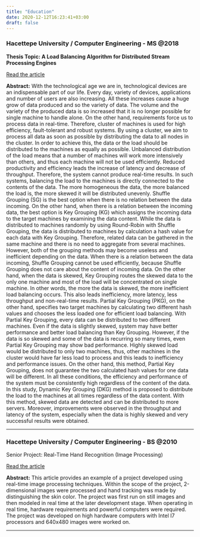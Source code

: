 ```yaml
---
title: "Education"
date: 2020-12-12T16:23:41+03:00
draft: false
---
```


### Hacettepe University / Computer Engineering - MS @2018

**Thesis Topic: A Load Balancing Algorithm for Distributed Stream Processing Engines**

[Read the article](../files/article-dkg.pdf "A Load Balancing Algorithm for Distributed Stream Processing Engines")

**Abstract:**
With the technological age we are in, technological devices are an indispensable part of our life. Every day, variety of devices, applications and number of users are also increasing. All these increases cause a huge grow of data produced and so the variety of data. The volume and the variety of the produced data is so increased that it is no longer possible for single machine to handle alone. On the other hand, requirements force us to process data in real-time. Therefore, cluster of machines is used for high efficiency, fault-tolerant and robust systems. By using a cluster, we aim to process all data as soon as possible by distributing the data to all nodes in the cluster. In order to achieve this, the data or the load should be distributed to the machines as equally as possible. Unbalanced distribution of the load means that a number of machines will work more intensively than others, and thus each machine will not be used efficiently. Reduced productivity and efficiency leads the increase of latency and decrease of throughput. Therefore, the system cannot produce real-time results. In such systems, balancing the load to the machines is directly connected to the contents of the data. The more homogeneous the data, the more balanced the load is, the more skewed it will be distributed unevenly. Shuffle Grouping (SG) is the best option when there is no relation between the data incoming. On the other hand, when there is a relation between the incoming data, the best option is Key Grouping (KG) which assigns the incoming data to the target machines by examining the data content. While the data is distributed to machines randomly by using Round-Robin with Shuffle Grouping, the data is distributed to machines by calculation a hash value for each data with Key Grouping. Therefore, related data can be gathered in the same machine and there is no need to aggregate from several machines. However, both of the grouping methods may become useless and inefficient depending on the data. When there is a relation between the data incoming, Shuffle Grouping cannot be used efficiently, because Shuffle Grouping does not care about the content of incoming data. On the other hand, when the data is skewed, Key Grouping routes the skewed data to the only one machine and most of the load will be concentrated on single machine. In other words, the more the data is skewed, the more inefficient load balancing occurs. This also leads inefficiency, more latency, less throughput and non-real-time results. Partial Key Grouping (PKG), on the other hand, specifies two target machines by calculating two different hash values and chooses the less loaded one for efficient load balancing. With Partial Key Grouping, every data can be distributed to two different machines. Even if the data is slightly skewed, system may have better performance and better load balancing than Key Grouping. However, if the data is so skewed and some of the data is recurring so many times, even Partial Key Grouping may show bad performance. Highly skewed load would be distributed to only two machines, thus, other machines in the cluster would have far less load to process and this leads to inefficiency and performance issues. On the other hand, this method, Partial Key Grouping, does not guarantee the two calculated hash values for one data will be different. In all these conditions, the efficiency and performance of the system must be consistently high regardless of the content of the data. In this study, Dynamic Key Grouping (DKG) method is proposed to distribute the load to the machines at all times regardless of the data content. With this method, skewed data are detected and can be distributed to more servers. Moreover, improvements were observed in the throughput and latency of the system, especially when the data is highly skewed and very successful results were obtained.


---
### Hacettepe University / Computer Engineering - BS @2010

Senior Project: Real-Time Hand Recognition (Image Processing)

[Read the article](../files/article-hand-recognition.pdf "Real-Time Hand Recognition")

**Abstract:**
This article provides an example of a project developed using real-time image processing techniques. Within the scope of the project, 2-dimensional images were processed and hand tracking was made by distinguishing the skin color. The project was first run on still images and then modeled in real time at the later development stage. When operating in real time, hardware requirements and powerful computers were required. The project was developed on high hardware computers with Intel I7 processors and 640x480 images were worked on.


---
